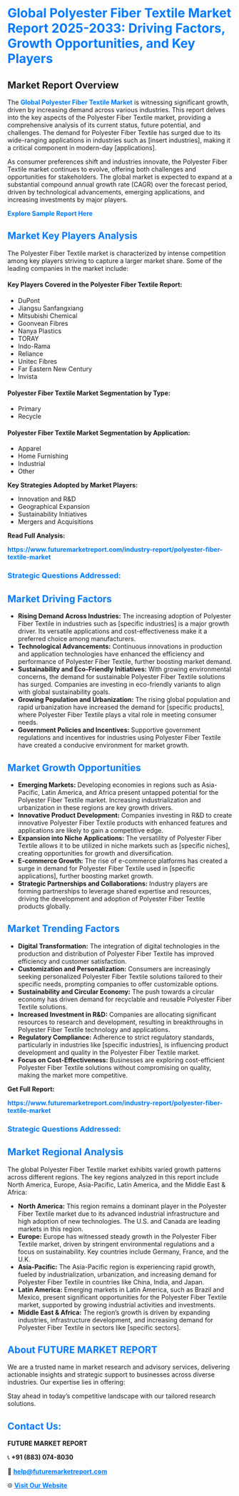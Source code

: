 <h1 style="color: #007BFF;">Global Polyester Fiber Textile Market Report 2025-2033: Driving Factors, Growth Opportunities, and Key Players</h1>

<section id="overview">
<h2>Market Report Overview</h2>
<p>The <a href="https://www.futuremarketreport.com/industry-report/polyester-fiber-textile-market" style="color: #007BFF; text-decoration: none;"><strong>Global Polyester Fiber Textile Market</strong></a> is witnessing significant growth, driven by increasing demand across various industries. This report delves into the key aspects of the Polyester Fiber Textile market, providing a comprehensive analysis of its current status, future potential, and challenges. The demand for Polyester Fiber Textile has surged due to its wide-ranging applications in industries such as [insert industries], making it a critical component in modern-day [applications].</p>
<p>As consumer preferences shift and industries innovate, the Polyester Fiber Textile market continues to evolve, offering both challenges and opportunities for stakeholders. The global market is expected to expand at a substantial compound annual growth rate (CAGR) over the forecast period, driven by technological advancements, emerging applications, and increasing investments by major players.</p>
</section>

<section id="overview">
<p><a href="https://www.futuremarketreport.com/request-sample/reportId=114416" style="color: #007BFF; text-decoration: none;"><strong>Explore Sample Report Here</strong></a></p>
</section>

<section id="key-players">
<h2 style="color: #007BFF;">Market Key Players Analysis</h2>
<p>The Polyester Fiber Textile market is characterized by intense competition among key players striving to capture a larger market share. Some of the leading companies in the market include:</p>
<h4>Key Players Covered in the Polyester Fiber Textile Report:</h4>
<ul><li>DuPont</li><li>Jiangsu Sanfangxiang</li><li>Mitsubishi Chemical</li><li>Goonvean Fibres</li><li>Nanya Plastics</li><li>TORAY</li><li>Indo-Rama</li><li>Reliance</li><li>Unitec Fibres</li><li>Far Eastern New Century</li><li>Invista</li></ul>
<h4>Polyester Fiber Textile Market Segmentation by Type:</h4>
<ul><li>Primary</li><li>Recycle</li></ul>

<h4>Polyester Fiber Textile Market Segmentation by Application:</h4>
<ul><li>Apparel</li><li>Home Furnishing</li><li>Industrial</li><li>Other</li></ul>
<p><strong>Key Strategies Adopted by Market Players:</strong></p>
<ul>
<li>Innovation and R&D</li>
<li>Geographical Expansion</li>
<li>Sustainability Initiatives</li>
<li>Mergers and Acquisitions</li>
</ul>
</section>

<section>
<p><strong>Read Full Analysis: </strong></p><a href="https://www.futuremarketreport.com/industry-report/polyester-fiber-textile-market" style="color: #007BFF; text-decoration: none;"><strong>https://www.futuremarketreport.com/industry-report/polyester-fiber-textile-market</strong></a>
<h3 style="color: #007BFF;">Strategic Questions Addressed:</h3>
</section>

<section id="driving-factors">
<h2 style="color: #007BFF;">Market Driving Factors</h2>
<ul>
<li><strong>Rising Demand Across Industries:</strong> The increasing adoption of Polyester Fiber Textile in industries such as [specific industries] is a major growth driver. Its versatile applications and cost-effectiveness make it a preferred choice among manufacturers.</li>
<li><strong>Technological Advancements:</strong> Continuous innovations in production and application technologies have enhanced the efficiency and performance of Polyester Fiber Textile, further boosting market demand.</li>
<li><strong>Sustainability and Eco-Friendly Initiatives:</strong> With growing environmental concerns, the demand for sustainable Polyester Fiber Textile solutions has surged. Companies are investing in eco-friendly variants to align with global sustainability goals.</li>
<li><strong>Growing Population and Urbanization:</strong> The rising global population and rapid urbanization have increased the demand for [specific products], where Polyester Fiber Textile plays a vital role in meeting consumer needs.</li>
<li><strong>Government Policies and Incentives:</strong> Supportive government regulations and incentives for industries using Polyester Fiber Textile have created a conducive environment for market growth.</li>
</ul>
</section>

<section id="growth-opportunities">
<h2 style="color: #007BFF;">Market Growth Opportunities</h2>
<ul>
<li><strong>Emerging Markets:</strong> Developing economies in regions such as Asia-Pacific, Latin America, and Africa present untapped potential for the Polyester Fiber Textile market. Increasing industrialization and urbanization in these regions are key growth drivers.</li>
<li><strong>Innovative Product Development:</strong> Companies investing in R&D to create innovative Polyester Fiber Textile products with enhanced features and applications are likely to gain a competitive edge.</li>
<li><strong>Expansion into Niche Applications:</strong> The versatility of Polyester Fiber Textile allows it to be utilized in niche markets such as [specific niches], creating opportunities for growth and diversification.</li>
<li><strong>E-commerce Growth:</strong> The rise of e-commerce platforms has created a surge in demand for Polyester Fiber Textile used in [specific applications], further boosting market growth.</li>
<li><strong>Strategic Partnerships and Collaborations:</strong> Industry players are forming partnerships to leverage shared expertise and resources, driving the development and adoption of Polyester Fiber Textile products globally.</li>
</ul>
</section>

<section id="trending-factors">
<h2 style="color: #007BFF;">Market Trending Factors</h2>
<ul>
<li><strong>Digital Transformation:</strong> The integration of digital technologies in the production and distribution of Polyester Fiber Textile has improved efficiency and customer satisfaction.</li>
<li><strong>Customization and Personalization:</strong> Consumers are increasingly seeking personalized Polyester Fiber Textile solutions tailored to their specific needs, prompting companies to offer customizable options.</li>
<li><strong>Sustainability and Circular Economy:</strong> The push towards a circular economy has driven demand for recyclable and reusable Polyester Fiber Textile solutions.</li>
<li><strong>Increased Investment in R&D:</strong> Companies are allocating significant resources to research and development, resulting in breakthroughs in Polyester Fiber Textile technology and applications.</li>
<li><strong>Regulatory Compliance:</strong> Adherence to strict regulatory standards, particularly in industries like [specific industries], is influencing product development and quality in the Polyester Fiber Textile market.</li>
<li><strong>Focus on Cost-Effectiveness:</strong> Businesses are exploring cost-efficient Polyester Fiber Textile solutions without compromising on quality, making the market more competitive.</li>
</ul>
</section>

<section>
<p><strong>Get Full Report: </strong></p><a href="https://www.futuremarketreport.com/industry-report/polyester-fiber-textile-market" style="color: #007BFF; text-decoration: none;"><strong>https://www.futuremarketreport.com/industry-report/polyester-fiber-textile-market</strong></a>
<h3 style="color: #007BFF;">Strategic Questions Addressed:</h3>
</section>


<section id="regional-analysis">
<h2 style="color: #007BFF;">Market Regional Analysis</h2>
<p>The global Polyester Fiber Textile market exhibits varied growth patterns across different regions. The key regions analyzed in this report include North America, Europe, Asia-Pacific, Latin America, and the Middle East & Africa:</p>
<ul>
<li><strong>North America:</strong> This region remains a dominant player in the Polyester Fiber Textile market due to its advanced industrial infrastructure and high adoption of new technologies. The U.S. and Canada are leading markets in this region.</li>
<li><strong>Europe:</strong> Europe has witnessed steady growth in the Polyester Fiber Textile market, driven by stringent environmental regulations and a focus on sustainability. Key countries include Germany, France, and the U.K.</li>
<li><strong>Asia-Pacific:</strong> The Asia-Pacific region is experiencing rapid growth, fueled by industrialization, urbanization, and increasing demand for Polyester Fiber Textile in countries like China, India, and Japan.</li>
<li><strong>Latin America:</strong> Emerging markets in Latin America, such as Brazil and Mexico, present significant opportunities for the Polyester Fiber Textile market, supported by growing industrial activities and investments.</li>
<li><strong>Middle East & Africa:</strong> The region’s growth is driven by expanding industries, infrastructure development, and increasing demand for Polyester Fiber Textile in sectors like [specific sectors].</li>
</ul>
</section>

<footer>
<h2 style="color: #007BFF;">About FUTURE MARKET REPORT</h2>
<p>We are a trusted name in market research and advisory services, delivering actionable insights and strategic support to businesses across diverse industries. Our expertise lies in offering:</p>

<p>Stay ahead in today’s competitive landscape with our tailored research solutions.</p>

<h2 style="color: #007BFF;">Contact Us:</h2>
<p><strong>FUTURE MARKET REPORT</strong></p>
<p>📞 <strong>+91 (883) 074-8030</strong></p>
<p>📧 <strong><a href="mailto:help@futuremarketreport.com" style="color: #007BFF;">help@futuremarketreport.com</a></strong></p>
<p>🌐 <strong><a href="https://www.futuremarketreport.com/" style="color: #007BFF;">Visit Our Website</a></strong></p>
</footer>